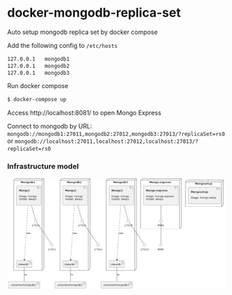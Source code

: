 # docker-mongodb-replica-set
Auto setup mongodb replica set by docker compose

Add the following config to `/etc/hosts`
```
127.0.0.1	mongodb1
127.0.0.1	mongodb2
127.0.0.1	mongodb3
```

Run docker compose
```bash
$ docker-compose up
```

Access http://localhost:8081/ to open Mongo Express

Connect to mongodb by URL: `mongodb://mongodb1:27011,mongodb2:27012,mongodb3:27013/?replicaSet=rs0`
or `mongodb://localhost:27011,localhost:27012,localhost:27013/?replicaSet=rs0`
### Infrastructure model

![Infrastructure model](.infragenie/infrastructure_model.png)